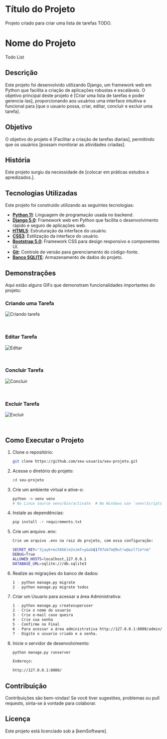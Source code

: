 
# Título do Projeto

Projeto criado para criar uma lista de tarefas TODO.

# Nome do Projeto

Todo List

## Descrição

Este projeto foi desenvolvido utilizando Django, um framework web em Python que facilita a criação de aplicações robustas e escaláveis. O objetivo principal deste projeto é [Criar uma lista de tarefas e poder gerencia-las], proporcionando aos usuários uma interface intuitiva e funcional para [que o usuario possa, criar, editar, concluir e excluir uma tarefa].

## Objetivo

O objetivo do projeto é [Facilitar a criação de tarefas diarias], permitindo que os usuários [possam monitorar as atividades criadas].

## História

Este projeto surgiu da necessidade de [colocar em práticas estudos e apredizados.]. 
## Tecnologias Utilizadas

Este projeto foi construído utilizando as seguintes tecnologias:

- **[Python 11](https://www.python.org/)**: Linguagem de programação usada no backend.
- **[Django 5.0](https://www.djangoproject.com/)**: Framework web em Python que facilita o desenvolvimento rápido e seguro de aplicações web.
- **[HTML5](https://developer.mozilla.org/pt-BR/docs/Web/HTML/HTML5)**: Estruturação da interface do usuário.
- **[CSS3](https://developer.mozilla.org/pt-BR/docs/Web/CSS)**: Estilização da interface do usuário.
- **[Bootstrap 5.0](https://getbootstrap.com/)**: Framework CSS para design responsivo e componentes UI.
- **[Git](https://git-scm.com/)**: Controle de versão para gerenciamento do código-fonte.
- **[Banco SQLITE](https://git-scm.com/)**: Armazenamento de dados do projeto.


## Demonstrações

Aqui estão alguns GIFs que demonstram funcionalidades importantes do projeto:

### Criando uma Tarefa

![Criando tarefa](https://github.com/user-attachments/assets/63f07d6b-2256-4bd2-9ac0-b41f2354bd74)

&nbsp;

### Editar Tarefa

![Editar](https://github.com/user-attachments/assets/e8bf990d-ee54-429d-aff1-3fb7ab41921d)

&nbsp;

### Concluir Tarefa

![Concluir](https://github.com/user-attachments/assets/aec5a287-7416-49b2-aa93-397e6b10517e)

&nbsp;

### Excluir Tarefa

![Excluir](https://github.com/user-attachments/assets/fea1dbcf-865a-465f-a386-ff990d31271b)

&nbsp;

## Como Executar o Projeto

1. Clone o repositório:
    ```bash
    git clone https://github.com/seu-usuario/seu-projeto.git
    ```

2. Acesse o diretório do projeto:
    ```bash
    cd seu-projeto
    ```

3. Crie um ambiente virtual e ative-o:
    ```bash
    python -m venv venv
    # No Linux source venv/bin/activate  # No Windows use `venv\Scripts\activate`
    ```

4. Instale as dependências:
    ```bash
    pip install -r requirements.txt
    ```

5. Crie um arquivo .env:
    ```bash
    Crie um arquivo .env na raiz do projeto, com essa configuração:

    SECRET_KEY="3jay6+mi5666)e2vzmf=y&ob$1f97ob7o@9ut!w@azl71o*n&"
    DEBUG=True
    ALLOWED_HOSTS=localhost,127.0.0.1
    DATABASE_URL=sqlite:///db.sqlite3

    ```

6. Realize as migrações do banco de dados:
    ```bash
    1 - python manage.py migrate
    2 - python manage.py migrate todos

6. Criar um Usuario para acessar a área Administrativa:
    ```bash
    1 - python manage.py createsuperuser
    2 - Crie o nome do usuario
    3 - Crie e-mail caso queira
    4 - Crie sua senha
    5 - Confirme no Final
    6 - Para acessar a área administrativa http://127.0.0.1:8000/admin/
    7 - Digite o usuario criado e a senha.

    ```

7. Inicie o servidor de desenvolvimento:
    ```bash
    python manage.py runserver

    Endereço:

    http://127.0.0.1:8000/
    ```

## Contribuição

Contribuições são bem-vindas! Se você tiver sugestões, problemas ou pull requests, sinta-se à vontade para colaborar.

## Licença

Este projeto está licenciado sob a [kemSoftware].

